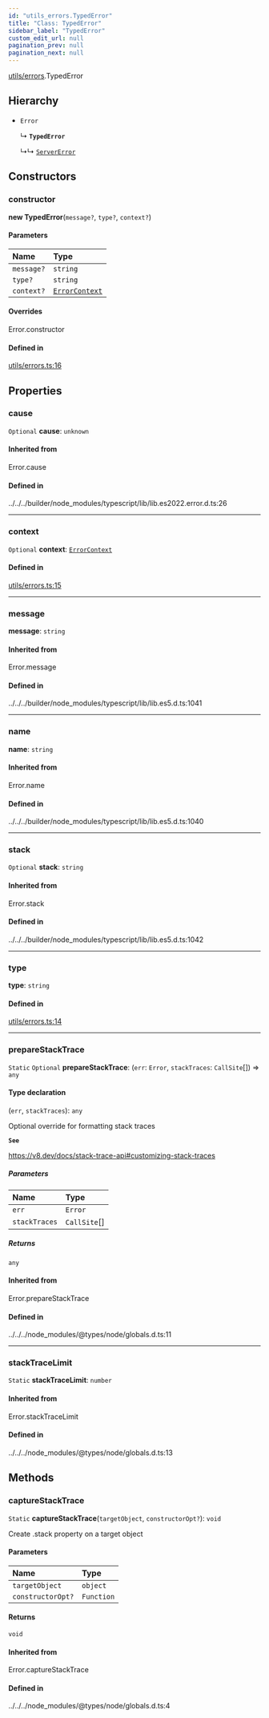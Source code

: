 ```yaml
---
id: "utils_errors.TypedError"
title: "Class: TypedError"
sidebar_label: "TypedError"
custom_edit_url: null
pagination_prev: null
pagination_next: null
---
```


[utils/errors](../modules/utils_errors.md).TypedError

## Hierarchy

- `Error`

  ↳ **`TypedError`**

  ↳↳ [`ServerError`](utils_rpc_errors.ServerError.md)

## Constructors

### constructor

**new TypedError**(`message?`, `type?`, `context?`)

#### Parameters

| Name | Type |
| :------ | :------ |
| `message?` | `string` |
| `type?` | `string` |
| `context?` | [`ErrorContext`](utils_errors.ErrorContext.md) |

#### Overrides

Error.constructor

#### Defined in

[utils/errors.ts:16](https://github.com/maxhr/near--near-api-js/blob/a0c9a104/packages/near-api-js/src/utils/errors.ts#L16)

## Properties

### cause

 `Optional` **cause**: `unknown`

#### Inherited from

Error.cause

#### Defined in

../../../builder/node_modules/typescript/lib/lib.es2022.error.d.ts:26

___

### context

 `Optional` **context**: [`ErrorContext`](utils_errors.ErrorContext.md)

#### Defined in

[utils/errors.ts:15](https://github.com/maxhr/near--near-api-js/blob/a0c9a104/packages/near-api-js/src/utils/errors.ts#L15)

___

### message

 **message**: `string`

#### Inherited from

Error.message

#### Defined in

../../../builder/node_modules/typescript/lib/lib.es5.d.ts:1041

___

### name

 **name**: `string`

#### Inherited from

Error.name

#### Defined in

../../../builder/node_modules/typescript/lib/lib.es5.d.ts:1040

___

### stack

 `Optional` **stack**: `string`

#### Inherited from

Error.stack

#### Defined in

../../../builder/node_modules/typescript/lib/lib.es5.d.ts:1042

___

### type

 **type**: `string`

#### Defined in

[utils/errors.ts:14](https://github.com/maxhr/near--near-api-js/blob/a0c9a104/packages/near-api-js/src/utils/errors.ts#L14)

___

### prepareStackTrace

 `Static` `Optional` **prepareStackTrace**: (`err`: `Error`, `stackTraces`: `CallSite`[]) => `any`

#### Type declaration

(`err`, `stackTraces`): `any`

Optional override for formatting stack traces

**`See`**

https://v8.dev/docs/stack-trace-api#customizing-stack-traces

##### Parameters

| Name | Type |
| :------ | :------ |
| `err` | `Error` |
| `stackTraces` | `CallSite`[] |

##### Returns

`any`

#### Inherited from

Error.prepareStackTrace

#### Defined in

../../../node_modules/@types/node/globals.d.ts:11

___

### stackTraceLimit

 `Static` **stackTraceLimit**: `number`

#### Inherited from

Error.stackTraceLimit

#### Defined in

../../../node_modules/@types/node/globals.d.ts:13

## Methods

### captureStackTrace

`Static` **captureStackTrace**(`targetObject`, `constructorOpt?`): `void`

Create .stack property on a target object

#### Parameters

| Name | Type |
| :------ | :------ |
| `targetObject` | `object` |
| `constructorOpt?` | `Function` |

#### Returns

`void`

#### Inherited from

Error.captureStackTrace

#### Defined in

../../../node_modules/@types/node/globals.d.ts:4
